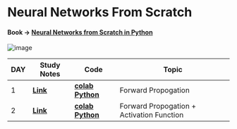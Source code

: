 # Neural Networks From Scratch

#### **Book ->**  [**Neural Networks from Scratch in Python**](https://nnfs.io/)

![image](https://img.shields.io/badge/Python-3776AB?style=for-the-badge&logo=python&logoColor=white)


| DAY | Study Notes | Code | Topic | 
| ----- | -----| -----| -----|
| 1 | [**Link**](https://jamboard.google.com/d/1GrSRLgENrSSwJCwbr_2ULRfSpKukff4gQElw6JIxa_0/edit?usp=sharing) | [**colab**](https://colab.research.google.com/drive/1N8eS9x4uMbdF9KW_9oTDkby1HFBqjVl3?usp=sharing) [**Python**](https://github.com/vaasu2002/Neural-Networks-from-Scratch/blob/main/Codes/Day1.py) | Forward Propogation |
| 2| [**Link**](https://jamboard.google.com/d/1GrSRLgENrSSwJCwbr_2ULRfSpKukff4gQElw6JIxa_0/edit?usp=sharing) | [**colab**](https://colab.research.google.com/drive/1b3Tcc8n8BWPQhmcgRQgKf2QPCiWDJonl?usp=sharing) [**Python**](https://github.com/vaasu2002/Neural-Networks-from-Scratch/blob/main/Codes/Day2.py) | Forward Propogation + Activation Function |
